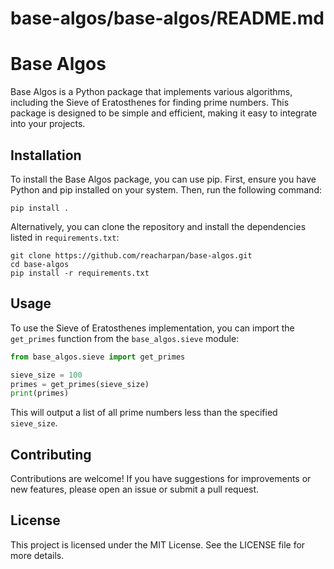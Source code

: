 # base-algos/base-algos/README.md

# Base Algos

Base Algos is a Python package that implements various algorithms, including the Sieve of Eratosthenes for finding prime numbers. This package is designed to be simple and efficient, making it easy to integrate into your projects.

## Installation

To install the Base Algos package, you can use pip. First, ensure you have Python and pip installed on your system. Then, run the following command:

```
pip install .
```

Alternatively, you can clone the repository and install the dependencies listed in `requirements.txt`:

```
git clone https://github.com/reacharpan/base-algos.git
cd base-algos
pip install -r requirements.txt
```

## Usage

To use the Sieve of Eratosthenes implementation, you can import the `get_primes` function from the `base_algos.sieve` module:

```python
from base_algos.sieve import get_primes

sieve_size = 100
primes = get_primes(sieve_size)
print(primes)
```

This will output a list of all prime numbers less than the specified `sieve_size`.

## Contributing

Contributions are welcome! If you have suggestions for improvements or new features, please open an issue or submit a pull request.

## License

This project is licensed under the MIT License. See the LICENSE file for more details.
